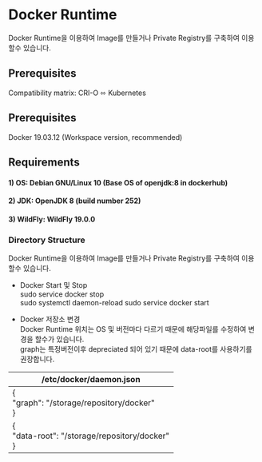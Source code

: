 # Docker Runtime

Docker Runtime을 이용하여 Image를 만들거나 Private Registry를 구축하여 이용할수 있습니다.

## Prerequisites

Compatibility matrix: CRI-O ⬄ Kubernetes


## Prerequisites

Docker 19.03.12 (Workspace version, recommended)

## Requirements

#### 1) OS: Debian GNU/Linux 10 (Base OS of openjdk:8 in dockerhub)
#### 2) JDK: OpenJDK 8 (build number 252) 
#### 3) WildFly: WildFly 19.0.0 

### Directory Structure

Docker Runtime을 이용하여 Image를 만들거나 Private Registry를 구축하여 이용할수 있습니다.

- Docker Start 및 Stop\
sudo service docker stop	
sudo systemctl daemon-reload
sudo service docker start	

- Docker 저장소 변경\
Docker Runtime 위치는 OS 및 버전마다 다르기 때문에 해당파일를 수정하여 변경을 할수가 있습니다.\
graph는 특정버전이후 depreciated 되어 있기 때문에  data-root를 사용하기를 권장합니다.

|/etc/docker/daemon.json|
|---|
|{<br />"graph": "/storage/repository/docker" <br />}|
|{<br />"data-root": "/storage/repository/docker" <br />}|
